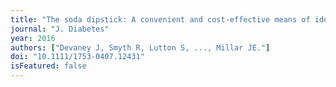 ```yaml
---
title: "The soda dipstick: A convenient and cost-effective means of identifying the sugar content of soft drinks."
journal: "J. Diabetes"
year: 2016
authors: ["Devaney J, Smyth R, Lutton S, ..., Millar JE."]
doi: "10.1111/1753-0407.12431"
isFeatured: false
---
```

